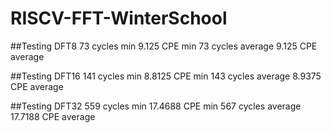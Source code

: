# RISCV-FFT-WinterSchool

##Testing DFT8
73 cycles min
9.125 CPE min
73 cycles average
9.125 CPE average

##Testing DFT16
141 cycles min
8.8125 CPE min
143 cycles average
8.9375 CPE average

##Testing DFT32
559 cycles min
17.4688 CPE min
567 cycles average
17.7188 CPE average
